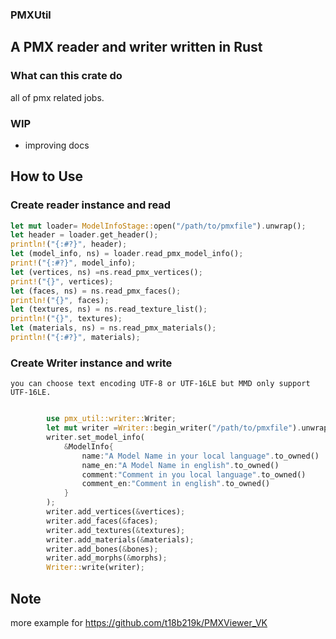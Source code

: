 ### PMXUtil
## A PMX reader and writer written in Rust
### What can this crate do
all of pmx related jobs.
### WIP
  * improving docs

## How to Use

###  Create reader instance and read  

```rust
let mut loader= ModelInfoStage::open("/path/to/pmxfile").unwrap();
let header = loader.get_header();
println!("{:#?}", header);
let (model_info, ns) = loader.read_pmx_model_info();
print!("{:#?}", model_info);
let (vertices, ns) =ns.read_pmx_vertices();
print!("{}", vertices);
let (faces, ns) = ns.read_pmx_faces();
println!("{}", faces);
let (textures, ns) = ns.read_texture_list();
println!("{}", textures);
let (materials, ns) = ns.read_pmx_materials();
println!("{:#?}", materials);
```

### Create Writer instance and write
    you can choose text encoding UTF-8 or UTF-16LE but MMD only support UTF-16LE.

```rust

        use pmx_util::writer::Writer;
        let mut writer =Writer::begin_writer("/path/to/pmxfile").unwrap();
        writer.set_model_info(
            &ModelInfo{
                name:"A Model Name in your local language".to_owned()
                name_en:"A Model Name in english".to_owned()
                comment:"Comment in you local language".to_owned()
                comment_en:"Comment in english".to_owned()
            }
        );
        writer.add_vertices(&vertices);
        writer.add_faces(&faces);
        writer.add_textures(&textures);
        writer.add_materials(&materials);
        writer.add_bones(&bones);
        writer.add_morphs(&morphs);
        Writer::write(writer);
```
## Note 

 more example for https://github.com/t18b219k/PMXViewer_VK